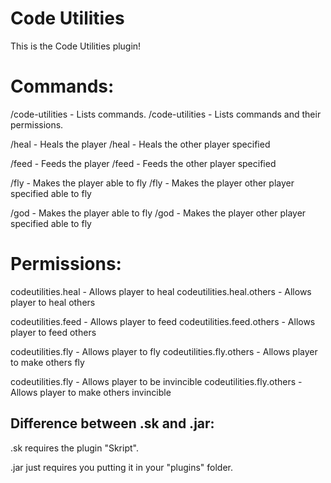 # Code Utilities
This is the Code Utilities plugin!


# Commands:

/code-utilities <cmds> - Lists commands. 
/code-utilities <perms> - Lists commands and their permissions.

/heal - Heals the player 
/heal <player> - Heals the other player specified
  
/feed - Feeds the player 
/feed <player> - Feeds the other player specified

/fly - Makes the player able to fly 
/fly <player> - Makes the player other player specified able to fly
 
/god - Makes the player able to fly 
/god <player> - Makes the player other player specified able to fly

# Permissions:

codeutilities.heal - Allows player to heal
codeutilities.heal.others - Allows player to heal others

codeutilities.feed - Allows player to feed
codeutilities.feed.others - Allows player to feed others

codeutilities.fly - Allows player to fly
codeutilities.fly.others - Allows player to make others fly

codeutilities.fly - Allows player to be invincible
codeutilities.fly.others - Allows player to make others invincible
  
  
## Difference between .sk and .jar:

.sk requires the plugin "Skript".

.jar just requires you putting it in your "plugins" folder.

